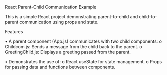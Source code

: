 React Parent-Child Communication Example

This is a simple React project demonstrating parent-to-child and child-to-parent communication using props and state.

Features


•	A parent component (App.js) communicates with two child components:
o	Childcom.js: Sends a message from the child back to the parent.
o	GreetingChild.js: Displays a greeting passed from the parent.


•	Demonstrates the use of:
o	React useState for state management.
o	Props for passing data and functions between components.


